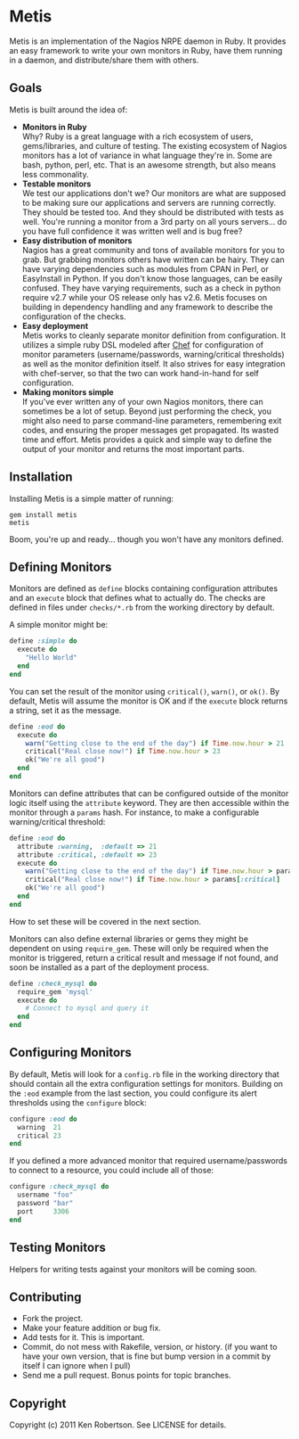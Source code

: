 Metis
=====

Metis is an implementation of the Nagios NRPE daemon in Ruby.  It provides an easy framework to write your own monitors in Ruby, have them running in a daemon, and distribute/share them with others.

Goals
-----

Metis is built around the idea of:

* **Monitors in Ruby**  
  Why? Ruby is a great language with a rich ecosystem of users, gems/libraries, and culture of testing.  The existing ecosystem of Nagios monitors has a lot of variance in what language they're in.  Some are bash, python, perl, etc.  That is an awesome strength, but also means less commonality.
* **Testable monitors**  
  We test our applications don't we?  Our monitors are what are supposed to be making sure our applications and servers are running correctly.  They should be tested too.  And they should be distributed with tests as well.  You're running a monitor from a 3rd party on all yours servers... do you have full confidence it was written well and is bug free?
* **Easy distribution of monitors**  
  Nagios has a great community and tons of available monitors for you to grab.  But grabbing monitors others have written can be hairy.  They can have varying dependencies such as modules from CPAN in Perl, or EasyInstall in Python.  If you don't know those languages, can be easily confused.  They have varying requirements, such as a check in python require v2.7 while your OS release only has v2.6.  Metis focuses on building in dependency handling and any framework to describe the configuration of the checks.
* **Easy deployment**  
  Metis works to cleanly separate monitor definition from configuration.  It utilizes a simple ruby DSL modeled after [Chef](http://www.opscode.com/chef/) for configuration of monitor parameters (username/passwords, warning/critical thresholds) as well as the monitor definition itself.  It also strives for easy integration with chef-server, so that the two can work hand-in-hand for self configuration.
* **Making monitors simple**  
  If you've ever written any of your own Nagios monitors, there can sometimes be a lot of setup.  Beyond just performing the check, you might also need to parse command-line parameters, remembering exit codes, and ensuring the proper messages get propagated.  Its wasted time and effort.  Metis provides a quick and simple way to define the output of your monitor and returns the most important parts.

Installation
------------

Installing Metis is a simple matter of running:

```
gem install metis
metis
```

Boom, you're up and ready... though you won't have any monitors defined.


Defining Monitors
-----------------

Monitors are defined as `define` blocks containing configuration attributes and an `execute` block that defines what to actually do.  The checks are defined in files under `checks/*.rb` from the working directory by default.

A simple monitor might be:

```ruby
define :simple do
  execute do
    "Hello World"
  end
end
```

You can set the result of the monitor using `critical()`, `warn()`, or `ok()`.  By default, Metis will assume the monitor is OK and if the `execute` block returns a string, set it as the message.

```ruby
define :eod do
  execute do
    warn("Getting close to the end of the day") if Time.now.hour > 21
    critical("Real close now!") if Time.now.hour > 23
    ok("We're all good")
  end
end
```

Monitors can define attributes that can be configured outside of the monitor logic itself using the `attribute` keyword.  They are then accessible within the monitor through a `params` hash.  For instance, to make a configurable warning/critical threshold:

```ruby
define :eod do
  attribute :warning,  :default => 21
  attribute :critical, :default => 23
  execute do
    warn("Getting close to the end of the day") if Time.now.hour > params[:warning]
    critical("Real close now!") if Time.now.hour > params[:critical]
    ok("We're all good")
  end
end
```

How to set these will be covered in the next section.

Monitors can also define external libraries or gems they might be dependent on using `require_gem`.  These will only be required when the monitor is triggered, return a critical result and message if not found, and soon be installed as a part of the deployment process.

```ruby
define :check_mysql do
  require_gem 'mysql'
  execute do
    # Connect to mysql and query it
  end
end
```

Configuring Monitors
--------------------

By default, Metis will look for a `config.rb` file in the working directory that should contain all the extra configuration settings for monitors.  Building on the `:eod` example from the last section, you could configure its alert thresholds using the `configure` block:

```ruby
configure :eod do
  warning  21
  critical 23
end
```

If you defined a more advanced monitor that required username/passwords to connect to a resource, you could include all of those:

```ruby
configure :check_mysql do
  username "foo"
  password "bar"
  port     3306
end
```

Testing Monitors
----------------

Helpers for writing tests against your monitors will be coming soon.


Contributing
------------

* Fork the project.
* Make your feature addition or bug fix.
* Add tests for it. This is important.
* Commit, do not mess with Rakefile, version, or history.
  (if you want to have your own version, that is fine but bump version in a commit by itself I can ignore when I pull)
* Send me a pull request. Bonus points for topic branches.

Copyright
---------

Copyright (c) 2011 Ken Robertson. See LICENSE for details.